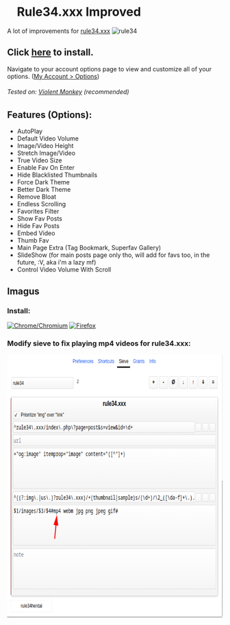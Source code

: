 # <img src="assets/rule34-improved.ico" width="16" height="16"> Rule34.xxx Improved
A lot of improvements for [rule34.xxx](https://rule34.xxx) ![rule34](https://rule34.xxx/favicon.ico)
## Click [here](https://github.com/kekxd666/rule34xxx-improved/raw/main/rule34_improved.user.js) to install.

Navigate to your account options page to view and customize all of your options. ([My Account > Options](https://rule34.xxx/index.php?page=account&s=options))
###### Tested on: [Violent Monkey](https://violentmonkey.github.io/get-it/) (recommended)

## Features (Options):
- AutoPlay
- Default Video Volume
- Image/Video Height
- Stretch Image/Video
- True Video Size
- Enable Fav On Enter
- Hide Blacklisted Thumbnails
- Force Dark Theme
- Better Dark Theme
- Remove Bloat
- Endless Scrolling
- Favorites Filter
- Show Fav Posts
- Hide Fav Posts
- Embed Video
- Thumb Fav
- Main Page Extra (Tag Bookmark, Superfav Gallery)
- SlideShow (for main posts page only tho, will add for favs too, in the future, :V, aka i'm a lazy mf)
- Control Video Volume With Scroll



## Imagus
### Install:
[![Chrome/Chromium](https://img.shields.io/badge/Chrome-000020?style=for-the-badge&logo=GoogleChrome&logoColor=FF0000)](https://chromewebstore.google.com/detail/imagus/immpkjjlgappgfkkfieppnmlhakdmaab?hl=en)
[![Firefox](https://img.shields.io/badge/Firefox-000020?style=for-the-badge&logo=FireFox&logoColor=FF0000)](https://addons.mozilla.org/en-US/firefox/addon/imagus/)

### Modify sieve to fix playing mp4 videos for rule34.xxx:
<img src="assets/imagus-fix.png" width="730" height="615">
